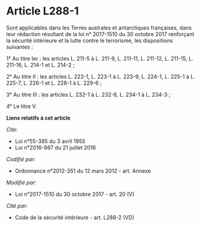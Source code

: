 # Article L288-1

Sont applicables dans les Terres australes et antarctiques françaises, dans leur rédaction résultant de la loi n° 2017-1510
du 30 octobre 2017 renforçant la sécurité intérieure et la lutte contre le terrorisme, les dispositions suivantes :

1° Au titre Ier : les articles L. 211-5 à L. 211-9, L. 211-11, L. 211-12, L. 211-15, L. 211-16, L. 214-1 et L. 214-2 ;

2° Au titre II : les articles L. 222-1, L. 223-1 à L. 223-9, L. 224-1, L. 225-1 à L. 225-7, L. 226-1 et L. 228-1 à L. 229-6 ;

3° Au titre III : les articles L. 232-1 à L. 232-8, L. 234-1 à L. 234-3 ;

4° Le titre V.

**Liens relatifs à cet article**

_Cite_:

  - Loi n°55-385 du 3 avril 1955
  - Loi n°2016-987 du 21 juillet 2016

_Codifié par_:

  - Ordonnance n°2012-351 du 12 mars 2012 - art. Annexe

_Modifié par_:

  - Loi n°2017-1510 du 30 octobre 2017 - art. 20 (V)

_Cité par_:

  - Code de la sécurité intérieure - art. L288-2 (VD)
